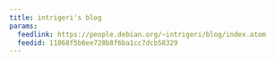 ```yaml
---
title: intrigeri's blog
params:
  feedlink: https://people.debian.org/~intrigeri/blog/index.atom
  feedid: 11868f5b6ee728b8f6ba1cc7dcb58329
---
```

